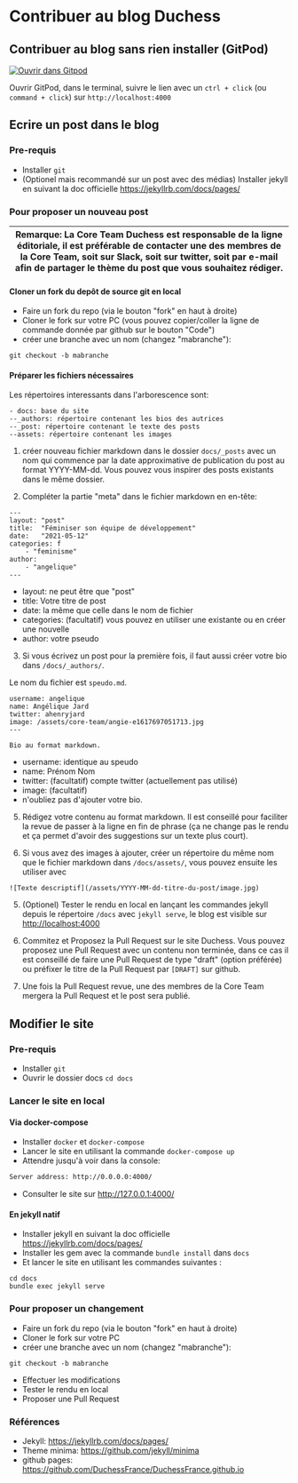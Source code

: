 # Contribuer au blog Duchess

## Contribuer au blog sans rien installer (GitPod)

[![Ouvrir dans Gitpod](https://gitpod.io/button/open-in-gitpod.svg)](https://gitpod.io/#https://github.com/DuchessFrance/DuchessFrance.github.io.git)

Ouvrir GitPod, dans le terminal, suivre le lien avec un `ctrl + click` (ou `command + click`) sur `http://localhost:4000`

## Ecrire un post dans le blog

### Pre-requis
- Installer `git`
- (Optionel mais recommandé sur un post avec des médias) Installer jekyll en suivant la doc officielle https://jekyllrb.com/docs/pages/

### Pour proposer un nouveau post

| Remarque:  La Core Team Duchess est responsable de la ligne éditoriale, il est préférable de contacter une des membres de la Core Team, soit sur Slack, soit sur twitter, soit par e-mail afin de partager le thème du post que vous souhaitez rédiger.   |
|-----------------------------------------|

#### Cloner un fork du depôt de source git en local

- Faire un fork du repo (via le bouton "fork" en haut à droite)
- Cloner le fork sur votre PC (vous pouvez copier/coller la ligne de commande donnée par github sur le bouton "Code")
- créer une branche avec un nom (changez "mabranche"):
```
git checkout -b mabranche
```

#### Préparer les fichiers nécessaires

Les répertoires interessants dans l'arborescence sont:
```
- docs: base du site
--_authors: répertoire contenant les bios des autrices
--_post: répertoire contenant le texte des posts
--assets: répertoire contenant les images
```

1. créer nouveau fichier markdown dans le dossier `docs/_posts` avec un nom qui commence par la date approximative de publication du post au format YYYY-MM-dd. Vous pouvez vous inspirer des posts existants dans le même dossier.

2. Compléter la partie "meta" dans le fichier markdown en en-tête:

```
---
layout: "post"
title:  "Féminiser son équipe de développement"
date:   "2021-05-12"
categories: f
    - "feminisme"
author: 
    - "angelique"
---
```
- layout: ne peut être que "post"
- title: Votre titre de post
- date: la même que celle dans le nom de fichier
- categories: (facultatif) vous pouvez en utiliser une existante ou en créer une nouvelle
- author: votre pseudo

3. Si vous écrivez un post pour la première fois, il faut aussi créer votre bio dans `/docs/_authors/`. 

Le nom du fichier est `speudo.md`. 

```---
username: angelique
name: Angélique Jard
twitter: ahenryjard
image: /assets/core-team/angie-e1617697051713.jpg
---

Bio au format markdown.
```

- username: identique au speudo
- name: Prénom Nom
- twitter: (facultatif) compte twitter (actuellement pas utilisé)
- image: (facultatif) 
- n'oubliez pas d'ajouter votre bio.

5. Rédigez votre contenu au format markdown. Il est conseillé pour faciliter la revue de passer à la ligne en fin de phrase (ça ne change pas le rendu et ça permet d'avoir des suggestions sur un texte plus court).

6. Si vous avez des images à ajouter, créer un répertoire du même nom que le fichier markdown dans `/docs/assets/`, vous pouvez ensuite les utiliser avec

```
![Texte descriptif](/assets/YYYY-MM-dd-titre-du-post/image.jpg)
```

5. (Optionel) Tester le rendu en local en lançant les commandes jekyll depuis le répertoire `/docs` avec `jekyll serve`, le blog est visible sur [http://localhost:4000](http://localhost:4000)

6. Commitez et Proposez la Pull Request sur le site Duchess. Vous pouvez proposez une Pull Request avec un contenu non terminée, dans ce cas il est conseillé de faire une Pull Request de type "draft" (option préférée) ou préfixer le titre de la Pull Request par `[DRAFT]` sur github.

7. Une fois la Pull Request revue, une des membres de la Core Team mergera la Pull Request et le post sera publié.


## Modifier le site

### Pre-requis
- Installer `git`
- Ouvrir le dossier docs `cd docs`

### Lancer le site en local

#### Via docker-compose
- Installer `docker` et `docker-compose`
- Lancer le site en utilisant la commande `docker-compose up`
- Attendre jusqu'à voir dans la console: 

```bash
Server address: http://0.0.0.0:4000/
```

- Consulter le site sur http://127.0.0.1:4000/

#### En jekyll natif
- Installer jekyll en suivant la doc officielle https://jekyllrb.com/docs/pages/
- Installer les gem avec la commande `bundle install` dans `docs`
- Et lancer le site en utilisant les commandes suivantes :
```
cd docs
bundle exec jekyll serve
```

### Pour proposer un changement
- Faire un fork du repo (via le bouton "fork" en haut à droite)
- Cloner le fork sur votre PC
- créer une branche avec un nom (changez "mabranche"):
```
git checkout -b mabranche
```
- Effectuer les modifications
- Tester le rendu en local
- Proposer une Pull Request


### Références

- Jekyll: https://jekyllrb.com/docs/pages/
- Theme minima: https://github.com/jekyll/minima
- github pages: https://github.com/DuchessFrance/DuchessFrance.github.io

